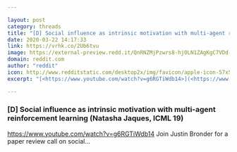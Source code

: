 ```yaml
---

layout: post
category: threads
title: "[D] Social influence as intrinsic motivation with multi-agent reinforcement learning (Natasha Jaques, ICML 19)"
date: 2020-03-22 14:17:33
link: https://vrhk.co/2Ub6tvu
image: https://external-preview.redd.it/QnRNZMjPzwrs8-hjOLN1ZAgKgC7VDd-GBVWeUDXgs2A.jpg?width=480&height=251.308900524&auto=webp&crop=480:251.308900524,smart&s=69fe0eccc8a8c94f02333a62d8f79585233c1b6a
domain: reddit.com
author: "reddit"
icon: http://www.redditstatic.com/desktop2x/img/favicon/apple-icon-57x57.png
excerpt: "[<https://www.youtube.com/watch?v=g6RGTiWdb14>](<https://www.youtube.com/watch?v=g6RGTiWdb14>) Join Justin Bronder for a paper review call on social..."

---
```


### [D] Social influence as intrinsic motivation with multi-agent reinforcement learning (Natasha Jaques, ICML 19)

[<https://www.youtube.com/watch?v=g6RGTiWdb14>](<https://www.youtube.com/watch?v=g6RGTiWdb14>) Join Justin Bronder for a paper review call on social...